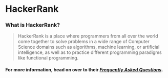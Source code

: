# HackerRank

### What is HackerRank?

> HackerRank is a place where programmers from all over the world come together to solve problems in a wide range of Computer Science domains such as algorithms, machine learning, or artificial intelligence, as well as to practice different programming paradigms like functional programming.

#### For more information, head on over to their <i>[Frequently Asked Questions](https://www.hackerrank.com/faq)</i>.
